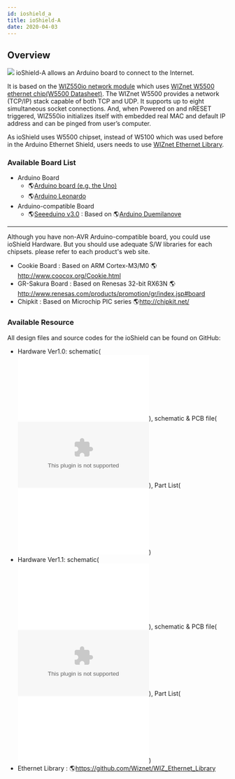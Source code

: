 ```yaml
---
id: ioshield_a
title: ioShield-A
date: 2020-04-03
---
```


## Overview

![](/osh/ioshield-a/io_s_a.png) ioShield-A allows an Arduino board to
connect to the Internet.

It is based on the [WIZ550io network module](Overview.md)
which uses [WIZnet W5500 ethernet chip(W5500
Datasheet)](Overview.md). The WIZnet W5500 provides a
network (TCP/IP) stack capable of both TCP and UDP. It supports up to
eight simultaneous socket connections. And, when Powered on and nRESET
triggered, WIZ550io initializes itself with embedded real MAC and
default IP address and can be pinged from user’s computer.

As ioShield uses W5500 chipset, instead of W5100 which was used before
in the Arduino Ethernet Shield, users needs to use [WIZnet Ethernet
Library]().

### Available Board List

  - Arduino Board
      - 🌎[Arduino board (e.g. the
        Uno)](http://arduino.cc/en/Main/ArduinoBoardUno)
      - 🌎[Arduino
        Leonardo](http://arduino.cc/en/Main/ArduinoBoardLeonardo)
  - Arduino-compatible Board
      - 🌎[Seeeduino v3.0](http://www.seeedstudio.com/wiki/Seeeduino_v3.0)
        : Based on 🌎[Arduino
        Duemilanove](http://arduino.cc/en/Main/ArduinoBoardDuemilanove)

-----
>
 Although you have non-AVR
Arduino-compatible board, you could use ioShield Hardware. But you
should use adequate S/W libraries for each chipsets. please refer to
each product's web site.

  - Cookie Board : Based on ARM Cortex-M3/M0
    🌎<http://www.coocox.org/Cookie.html>
  - GR-Sakura Board : Based on Renesas 32-bit RX63N
    🌎<http://www.renesas.com/products/promotion/gr/index.jsp#board>
  - Chipkit : Based on Microchip PIC series 🌎<http://chipkit.net/>

>

### Available Resource

All design files and source codes for the ioShield can be found on
GitHub:

  - Hardware Ver1.0: schematic(![PDF
    file](/document_framework/img/osh/ioshield-a/ioshield-a.pdf)), schematic & PCB file(![Eagle
    CAD](/document_framework/img/osh/ioshield-a/ioshield-a_eaglecad.zip)), Part List(![PDF
    file](/document_framework/img/osh/ioshield-a/ioshield-a_v1_0_pl_130904.pdf))
  - Hardware Ver1.1: schematic(![PDF
    file](/document_framework/img/osh/ioshield-a/ioshield-a_v1.1_sch.pdf)), schematic & PCB
    file(![Eagle CAD](/document_framework/img/osh/ioshield-a/ver1_1.zip)), Part List(![PDF
    file](/document_framework/img/osh/ioshield-a/ioshield-a_v1_1_pl_140120.pdf))
  - Ethernet Library : 🌎<https://github.com/Wiznet/WIZ_Ethernet_Library>

